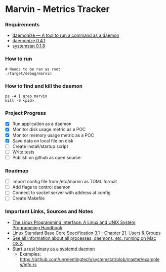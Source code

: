 # Marvin - Metrics Tracker

### Requirements
* [daemonize — A tool to run a command as a daemon](http://software.clapper.org/daemonize/#installation)
* [daemonize 0.4.1](https://crates.io/crates/daemonize)
* [systemstat 0.1.8](https://github.com/unrelentingtech/systemstat)

### How to run
```
# Needs to be ran as root
./target/debug/marvin
```

### How to find and kill the daemon
```
ps -A | grep marvin
kill -9 <pid>
```

### Project Progress
- [x] Run application as a daemon
- [x] Monitor disk usage metric as a POC
- [x] Monitor memory usage metric as a POC
- [x] Save data on local file on disk
- [ ] Create install/startup script
- [ ] Write tests
- [ ] Publish on github as open source

### Roadmap
- [ ] Import config file from /etc/marvin as TOML format
- [ ] Add flags to control daemon
- [ ] Connect to socket server with address at config
- [ ] Create Makefile

### Important Links, Sources and Notes
* [The Linux Programming Interface: A Linux and UNIX System Programming Handbook](https://www.amazon.com/Linux-Programming-Interface-System-Handbook/dp/1593272200)
* [Linux Standard Base Core Specification 3.1 - Chapter 21. Users & Groups](https://refspecs.linuxbase.org/LSB_3.1.1/LSB-Core-generic/LSB-Core-generic/usernames.html)
* [See all information about all processes, daemons, etc. running on Mac OS X](https://superuser.com/questions/43157/see-all-information-about-all-processes-daemons-etc-running-on-mac-os-x)
* [Start a rust binary as a systemd daemon](https://stackoverflow.com/questions/63093667/start-a-rust-binary-as-a-systemd-daemon)
  * Examples: https://github.com/unrelentingtech/systemstat/blob/master/examples/info.rs

